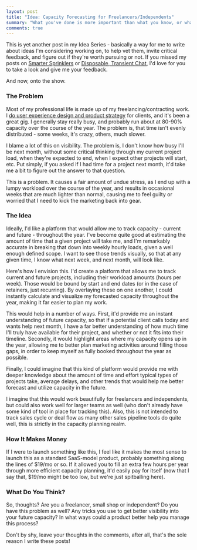 ```yaml
---
layout: post
title: "Idea: Capacity Forecasting for Freelancers/Independents"
summary: "What you've done is more important than what you know, or what you say you've done."
comments: true
---
```

This is yet another post in my Idea Series - basically a way for me to write about ideas I'm considering working on, to help vet them, invite critical feedback, and figure out if they're worth pursuing or not. If you missed my posts on [Smarter Sprinklers](http://justindavis.co/2015/07/08/smarter-sprinkers/) or [Disposable, Transient Chat](http://justindavis.co/2015/07/15/transient-chat/), I'd love for you to take a look and give me your feedback.

And now, onto the show.

### The Problem

Most of my professional life is made up of my freelancing/contracting work. I [do user experience design and product strategy](http://www.maderalabs.com) for clients, and it's been a great gig. I generally stay really busy, and probably run about at 80-90% capacity over the course of the year. The problem is, that time isn't evenly distributed - some weeks, it's crazy, others, much slower.

I blame a lot of this on visibility. The problem is, I don't know how busy I'll be next month, without some critical thinking through my current project load, when they're expected to end, when I expect other projects will start, etc. Put simply, if you asked if I had time for a project next month, it'd take me a bit to figure out the answer to that question.

This is a problem. It causes a fair amount of undue stress, as I end up with a lumpy workload over the course of the year, and results in occasional weeks that are much lighter than normal, causing me to feel guilty or worried that I need to kick the marketing back into gear.

### The Idea

Ideally, I'd like a platform that would allow me to track capacity - current and future - throughout the year. I've become quite good at estimating the amount of time that a given project will take me, and I'm remarkably accurate in breaking that down into weekly hourly loads, given a well enough defined scope. I want to see those trends visually, so that at any given time, I know what next week, and next month, will look like.

Here's how I envision this. I'd create a platform that allows me to track current and future projects, including their workload amounts (hours per week). Those would be bound by start and end dates (or in the case of retainers, just recurring). By overlaying these on one another, I could instantly calculate and visualize my forecasted capacity throughout the year, making it far easier to plan my work.

This would help in a number of ways. First, it'd provide me an instant understanding of future capacity, so that if a potential client calls today and wants help next month, I have a far better understanding of how much time I'll truly have available for their project, and whether or not it fits into their timeline. Secondly, it would highlight areas where my capacity opens up in the year, allowing me to better plan marketing activities around filling those gaps, in order to keep myself as fully booked throughout the year as possible.

Finally, I could imagine that this kind of platform would provide me with deeper knowledge about the amount of time and effort typical types of projects take, average delays, and other trends that would help me better forecast and utilize capacity in the future.

I imagine that this would work beautifully for freelancers and independents, but could also work well for larger teams as well (who don't already have some kind of tool in place for tracking this). Also, this is not intended to track sales cycle or deal flow as many other sales pipeline tools do quite well, this is strictly in the capacity planning realm.

### How It Makes Money

If I were to launch something like this, I feel like it makes the most sense to launch this as a standard SaaS-model product, probably something along the lines of $19/mo or so. If it allowed you to fill an extra few hours per year through more efficient capacity planning, it'd easily pay for itself (now that I say that, $19/mo might be too low, but we're just spitballing here).

### What Do You Think?

So, thoughts? Are you a freelancer, small shop or independent? Do you have this problem as well? Any tricks you use to get better visibility into your future capacity? In what ways could a product better help you manage this process?

Don't by shy, leave your thoughts in the comments, after all, that's the sole reason I write these posts!
